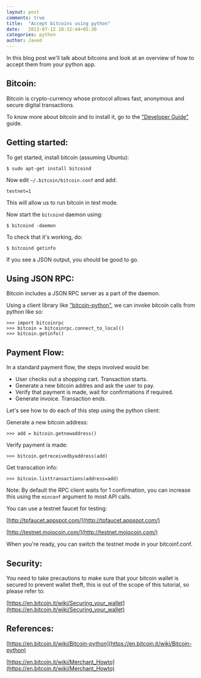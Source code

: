 ```yaml
---
layout: post
comments: true
title:  "Accept bitcoins using python"
date:   2013-07-12 18:32:44+05:30
categories: python
author: Javed
---
```

In this blog post we'll talk about bitcoins and look at an overview of how to
accept them from your python app.

Bitcoin:
--------

Bitcoin is crypto-currency whose protocol allows fast, anonymous and secure
digital transactions.

To know more about bitcoin and to install it, go to the ["Developer
Guide"](http://bitcoin.org/en/bitcoin-for-developers) guide.

Getting started:
----------------

To get started, install bitcoin (assuming Ubuntu):

    $ sudo apt-get install bitcoind

Now edit `~/.bitcoin/bitcoin.conf` and add:

    testnet=1

This will allow us to run bitcoin in test mode.

Now start the `bitcoind` daemon using:

    $ bitcoind -daemon

To check that it's working, do:

    $ bitcoind getinfo

If you see a JSON output, you should be good to go.

Using JSON RPC:
---------------

Bitcoin includes a JSON RPC server as a part of the daemon.

Using a client library like
["bitcoin-python"](https://github.com/laanwj/bitcoin-python), we can invoke
bitcoin calls from python like so:

    >>> import bitcoinrpc
    >>> bitcoin = bitcoinrpc.connect_to_local()
    >>> bitcoin.getinfo()

Payment Flow:
-------------

In a standard payment flow, the steps involved would be:

* User checks out a shopping cart. Transaction starts.
* Generate a new bitcoin addres and ask the user to pay.
* Verify that payment is made, wait for confirmations if required.
* Generate invoice. Transaction ends.

Let's see how to do each of this step using the python client:

Generate a new bitcoin address:

    >>> add = bitcoin.getnewaddress()

Verify payment is made:

    >>> bitcoin.getreceivedbyaddress(add)

Get transcation info:

    >>> bitcoin.listtransactions(address=add)

Note: By default the RPC client waits for 1 confirmation, you can increase
this using the `minconf` argument to most API calls.

You can use a testnet faucet for testing:

[http://tpfaucet.appspot.com/](http://tpfaucet.appspot.com/)

[http://testnet.mojocoin.com/](http://testnet.mojocoin.com/)

When you're ready, you can switch the testnet mode in your bitcoinf.conf.

Security:
---------

You need to take precautions to make sure that your bitcoin wallet is secured
to prevent wallet theft, this is out of the scope of this tutorial, so please
refer to:

[https://en.bitcoin.it/wiki/Securing_your_wallet](https://en.bitcoin.it/wiki/Securing_your_wallet)

References:
-----------

[https://en.bitcoin.it/wiki/Bitcoin-python](https://en.bitcoin.it/wiki/Bitcoin-python)

[https://en.bitcoin.it/wiki/Merchant_Howto](https://en.bitcoin.it/wiki/Merchant_Howto)



